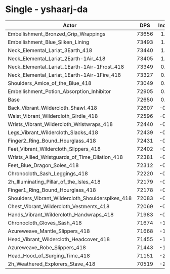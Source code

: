 # Single - yshaarj-da
| Actor | DPS | Increase |
|---|:---:|:---:|
|Embellishment_Bronzed_Grip_Wrappings|73656|1.38%|
|Embellishment_Blue_Silken_Lining|73493|1.16%|
|Neck_Elemental_Lariat_3Earth_418|73440|1.09%|
|Neck_Elemental_Lariat_2Earth-1Air_418|73405|1.04%|
|Neck_Elemental_Lariat_1Earth-1Air-1Frost_418|73349|0.96%|
|Neck_Elemental_Lariat_1Earth-1Air-1Fire_418|73327|0.93%|
|Shoulders_Amice_of_the_Blue_418|73049|0.55%|
|Embellishment_Potion_Absorption_Inhibitor|72905|0.35%|
|Base|72650|0.00%|
|Back_Vibrant_Wildercloth_Shawl_418|72607|-0.06%|
|Waist_Vibrant_Wildercloth_Girdle_418|72596|-0.07%|
|Wrists_Vibrant_Wildercloth_Wristwraps_418|72440|-0.29%|
|Legs_Vibrant_Wildercloth_Slacks_418|72439|-0.29%|
|Finger2_Ring_Bound_Hourglass_418|72431|-0.30%|
|Feet_Vibrant_Wildercloth_Slippers_418|72402|-0.34%|
|Wrists_Allied_Wristguards_of_Time_Dilation_418|72381|-0.37%|
|Feet_Blue_Dragon_Soles_418|72312|-0.46%|
|Chronocloth_Sash_Leggings_418|72220|-0.59%|
|2h_Illuminating_Pillar_of_the_Isles_418|72179|-0.65%|
|Finger1_Ring_Bound_Hourglass_418|72178|-0.65%|
|Shoulders_Vibrant_Wildercloth_Shoulderspikes_418|72083|-0.78%|
|Chest_Vibrant_Wildercloth_Vestments_418|72069|-0.80%|
|Hands_Vibrant_Wildercloth_Handwraps_418|71983|-0.92%|
|Chronocloth_Gloves_Sash_418|71674|-1.34%|
|Azureweave_Mantle_Slippers_418|71668|-1.35%|
|Head_Vibrant_Wildercloth_Headcover_418|71455|-1.64%|
|Azureweave_Robe_Slippers_418|71443|-1.66%|
|Head_Hood_of_Surging_Time_418|71151|-2.06%|
|2h_Weathered_Explorers_Stave_418|70519|-2.93%|
